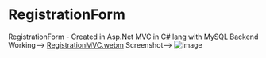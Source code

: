 # RegistrationForm
RegistrationForm - Created in Asp.Net MVC in C# lang with MySQL Backend
Working--> [RegistrationMVC.webm](https://github.com/kiransawant02/RegistrationForm/assets/75112767/bea9861e-f017-48e7-8ae2-d4a023677fd2)
Screenshot-->
![image](https://github.com/kiransawant02/RegistrationForm/assets/75112767/a4f43847-416f-4f85-9e5f-2653f3b0a023)

